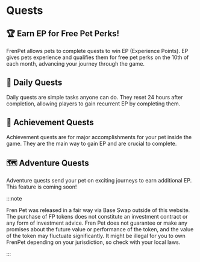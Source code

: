 # Quests


## 🏆 Earn EP for Free Pet Perks!

FrenPet allows pets to complete quests to win EP (Experience Points). EP gives pets experience and qualifies them for free pet perks on the 10th of each month, advancing your journey through the game.


## 🌟 Daily Quests

Daily quests are simple tasks anyone can do. They reset 24 hours after completion, allowing players to gain recurrent EP by completing them.

## 🏅 Achievement Quests

Achievement quests are for major accomplishments for your pet inside the game. They are the main way to gain EP and are crucial to complete.

## 🗺️ Adventure Quests

Adventure quests send your pet on exciting journeys to earn additional EP. This feature is coming soon!

:::note

Fren Pet was released in a fair way via Base Swap outside of this website. The purchase of FP tokens does not constitute an investment contract or any form of investment advice. Fren Pet does not guarantee or make any promises about the future value or performance of the token, and the value of the token may fluctuate significantly. It might be illegal for you to own FrenPet depending on your jurisdiction, so check with your local laws.

:::
